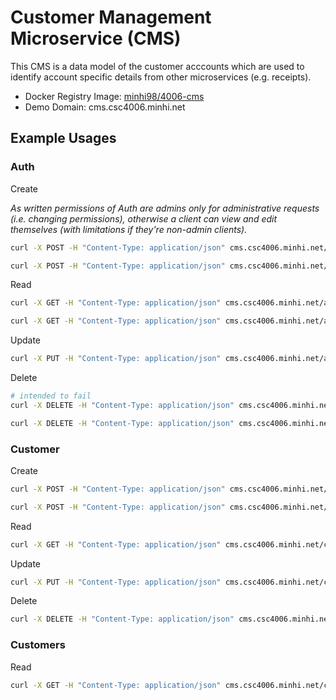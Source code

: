 # Customer Management Microservice (CMS)

This CMS is a data model of the customer acccounts which are used to identify account specific details from other microservices (e.g. receipts).

- Docker Registry Image: [minhi98/4006-cms](https://hub.docker.com/r/minhi98/4006-cms)
- Demo Domain: cms.csc4006.minhi.net

## Example Usages

### Auth

Create

*As written permissions of Auth are admins only for administrative requests (i.e. changing permissions), otherwise a client can view and edit themselves (with limitations if they're non-admin clients).*

```bash
curl -X POST -H "Content-Type: application/json" cms.csc4006.minhi.net/auth -d '{"new_client_id": "non_admin_test", "new_client_secret": "non_admin_pass123"}'
```

```bash
curl -X POST -H "Content-Type: application/json" cms.csc4006.minhi.net/auth -d '{"id": "admin_test", "secret": "admin_pass123", "new_client_id": "new_admin", "new_client_secret": "admin_pass234", "admin": true}'
```

Read

```bash
curl -X GET -H "Content-Type: application/json" cms.csc4006.minhi.net/auth -d '{"id": "admin_test", "secret": "admin_pass123", "target": "non_admin_test"}'
```

```bash
curl -X GET -H "Content-Type: application/json" cms.csc4006.minhi.net/auth -d '{"id": "non_admin_test", "secret": "non_admin_pass123", "target": "non_admin_test"}'
```

Update

```bash
curl -X PUT -H "Content-Type: application/json" cms.csc4006.minhi.net/auth -d '{"id": "admin_test", "secret": "admin_pass123", "target": "non_admin_test", "new_client_id": "edit_test", "new_client_secret": "edit_pass", "admin": true}'
```

Delete

```bash
# intended to fail 
curl -X DELETE -H "Content-Type: application/json" cms.csc4006.minhi.net/auth -d '{"id": "non_admin_test", "secret": "non_admin_pass123", "target":"admin_test"}'
```

```bash
curl -X DELETE -H "Content-Type: application/json" cms.csc4006.minhi.net/auth -d '{"id": "admin_test", "secret": "admin_pass123", "target":"non_admin_test"}'
```

### Customer

Create

```bash
curl -X POST -H "Content-Type: application/json" cms.csc4006.minhi.net/customer/new_customer@test.com -d '{"id": "admin_test", "secret": "admin_pass123", "name": "new_test", "password": "123", "address": "bt12 123", "phonenumber": "123"}'
```

```bash
curl -X POST -H "Content-Type: application/json" cms.csc4006.minhi.net/customer/new_customer2@test.com -d '{"id": "admin_test", "secret": "admin_pass123", "name": "new_test", "password": "123", "encrypted": "True", "address": "bt12 123", "phonenumber": "123"}'
```

Read

```bash
curl -X GET -H "Content-Type: application/json" cms.csc4006.minhi.net/customer/new_customer@test.com -d '{"id": "admin_test", "secret": "admin_pass123"}'
```

Update

```bash
curl -X PUT -H "Content-Type: application/json" cms.csc4006.minhi.net/customer/new_customer2@test.com -d '{"id": "admin_test", "secret": "admin_pass123", "email": "edit_customer@test.com", "name": "new_test", "password": "123", "address": "bt12 123", "phonenumber": "123"}'
```

Delete

```bash
curl -X DELETE -H "Content-Type: application/json" cms.csc4006.minhi.net/customer/edit_customer@test.com -d '{"id": "admin_test", "secret": "admin_pass123"}'
```

### Customers

Read

```bash
curl -X GET -H "Content-Type: application/json" cms.csc4006.minhi.net/customers -d '{"id": "admin_test", "secret": "admin_pass123"}'
```

